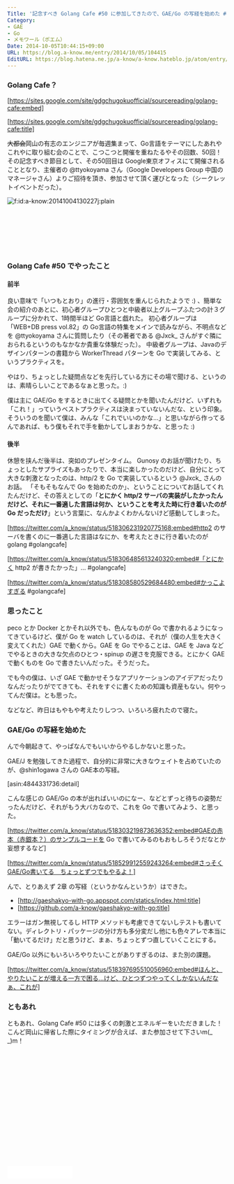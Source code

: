 ```yaml
---
Title: '記念すべき Golang Cafe #50 に参加してきたので、GAE/Go の写経を始めた #golangcafe'
Category:
- GAE
- Go
- メモワール（ポエム）
Date: 2014-10-05T10:44:15+09:00
URL: https://blog.a-know.me/entry/2014/10/05/104415
EditURL: https://blog.hatena.ne.jp/a-know/a-know.hateblo.jp/atom/entry/8454420450067594976
---
```


### Golang Cafe？



[https://sites.google.com/site/gdgchugokuofficial/sourcereading/golang-cafe:embed]

[https://sites.google.com/site/gdgchugokuofficial/sourcereading/golang-cafe:title]



<s>大都会</s>岡山の有志のエンジニアが毎週集まって、Go言語をテーマにしたあれやこれやに取り組む会のことで、こつこつと開催を重ねたるやその回数、50回！
その記念すべき節目として、その50回目は Google東京オフィスにて開催されることとなり、主催者の @ttyokoyama さん（Google Developers Group 中国のマネージャさん）よりご招待を頂き、参加させて頂く運びとなった（シークレットイベントだった）。

<p><span itemscope itemtype="https://schema.org/Photograph"><img src="//cdn-ak.f.st-hatena.com/images/fotolife/a/a-know/20141004/20141004130227.jpg" alt="f:id:a-know:20141004130227j:plain" title="f:id:a-know:20141004130227j:plain" class="hatena-fotolife" itemprop="image"></span></p>



<!-- more -->

<script async src="//pagead2.googlesyndication.com/pagead/js/adsbygoogle.js"></script>
<!-- article-top -->
<ins class="adsbygoogle"
     style="display:inline-block;width:728px;height:90px"
     data-ad-client="ca-pub-3463034538369189"
     data-ad-slot="8367620130"></ins>
<script>
(adsbygoogle = window.adsbygoogle || []).push({});
</script>


### Golang Cafe #50 でやったこと

#### 前半
良い意味で「いつもとおり」の進行・雰囲気を重んじられたようで :) 、簡単な会の紹介のあとに、初心者グループひとつと中級者以上グループふたつの計３グループに分かれて、1時間半ほど Go言語と戯れた。
初心者グループは「WEB+DB press vol.82」の Go言語の特集をメインで読みながら、不明点などを @ttyokoyama さんに質問したり（その著者である @Jxck_ さんがすぐ隣におられるというのもなかなか貴重な体験だった）。
中級者グループは、Javaのデザインパターンの書籍から WorkerThread パターンを Go で実装してみる、というプラクティスを。

やはり、ちょっとした疑問点などを先行している方にその場で聞ける、というのは、素晴らしいことであるなぁと思った。:)

僕は主に GAE/Go をするときに出てくる疑問とかを聞いたんだけど、いずれも「これ！」っていうベストプラクティスは決まっていないんだな、という印象。そういうのを聞いて僕は、みんな「これでいいのかな...」と思いながら作ってるんであれば、もう僕もそれで手を動かしてしまおうかな、と思った :)

#### 後半
休憩を挟んだ後半は、突如のプレゼンタイム。
Gunosy のお話が聞けたり、ちょっとしたサプライズもあったりで、本当に楽しかったのだけど、自分にとって大きな刺激となったのは、http/2 を Go で実装しているという @Jxck_ さんのお話。
「そもそもなんで Go を始めたのか」、ということについてお話してくれたんだけど、その答えとしての「<b>とにかく http/2 サーバの実装がしたかったんだけど、それに一番適した言語は何か、ということを考えた時に行き着いたのが Go だっただけ</b>」という言葉に、なんかよくわかんないけど感動してしまった。


[https://twitter.com/a_know/status/518306231920775168:embed#http2 のサーバを書くのに一番適した言語はなにか、を考えたときに行き着いたのが golang #golangcafe]


[https://twitter.com/a_know/status/518306485613240320:embed#「とにかく http2 が書きたかった」... #golangcafe]


[https://twitter.com/a_know/status/518308580529684480:embed#かっこよすぎる #golangcafe]


### 思ったこと
peco とか Docker とかそれ以外でも、色んなものが Go で書かれるようになってきているけど、僕が Go を watch しているのは、それが（僕の人生を大きく変えてくれた）GAE で動くから。GAE を Go でやることは、GAE を Java などでやるときの大きな欠点のひとつ・spinup の遅さを克服できる。とにかく GAE で動くものを Go で書きたいんだった。そうだった。

でも今の僕は、いざ GAE で動かせそうなアプリケーションのアイデアだったりなんだったりがでてきても、それをすぐに書くための知識も資産もない。何やってんだ僕は。とも思った。

などなど、昨日はもやもや考えたりしつつ、いろいろ疲れたので寝た。


### GAE/Go の写経を始めた

んで今朝起きて、やっぱなんでもいいからやるしかないと思った。

GAE/J を勉強してきた過程で、自分的に非常に大きなウェイトを占めていたのが、@shin1ogawa さんの GAE本の写経。


[asin:4844331736:detail]


こんな感じの GAE/Go の本が出ればいいのになー、などとずっと待ちの姿勢だったんだけど、それがもう大バカなので、これを Go で書いてみよう、と思った。

[https://twitter.com/a_know/status/518303219873636352:embed#GAEの赤本（赤銀本？）のサンプルコードを Go で書いてみるのもおもしろそうだなとか妄想するなど]

[https://twitter.com/a_know/status/518529912559243264:embed#さっそくGAE/Go書いてる　ちょっとずつでもやるよ！]

んで、とりあえず 2章 の写経（というかなんというか）はできた。

* [http://gaeshakyo-with-go.appspot.com/statics/index.html:title]
* [https://github.com/a-know/gaeshakyo-with-go:title]


エラーはガン無視してるし HTTP メソッドも考慮できてないしテストも書いてない。ディレクトリ・パッケージの分け方も多分変だし他にも色々アレで本当に「動いてるだけ」だと思うけど、まぁ、ちょっとずつ直していくことにする。


GAE/Go 以外にもいろいろやりたいことがありすぎるのは、また別の課題。

[https://twitter.com/a_know/status/518397695510056960:embed#ほんと、やりたいことが増える一方で困る...けど、ひとつずつやってくしかないんだなぁ、これが]


### ともあれ
ともあれ、Golang Cafe #50 には多くの刺激とエネルギーをいただきました！こんど岡山に帰省した際にタイミングが合えば、また参加させて下さいm(_ _)m！

<script async src="//pagead2.googlesyndication.com/pagead/js/adsbygoogle.js"></script>
<!-- article-bottom2 -->
<ins class="adsbygoogle"
     style="display:inline-block;width:300px;height:250px"
     data-ad-client="ca-pub-3463034538369189"
     data-ad-slot="5274552934"></ins>
<script>
(adsbygoogle = window.adsbygoogle || []).push({});
</script>


<iframe src="//blog.hatena.ne.jp/a-know/a-know.hateblo.jp/subscribe/iframe" allowtransparency="true" frameborder="0" scrolling="no" width="150" height="28"></iframe>
